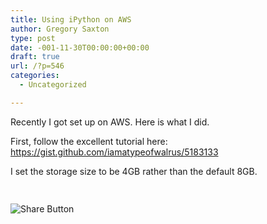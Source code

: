 ```yaml
---
title: Using iPython on AWS
author: Gregory Saxton
type: post
date: -001-11-30T00:00:00+00:00
draft: true
url: /?p=546
categories:
  - Uncategorized

---
```

Recently I got set up on AWS. Here is what I did. 

First, follow the excellent tutorial here: <a href="https://gist.github.com/iamatypeofwalrus/5183133" target="_blank">https://gist.github.com/iamatypeofwalrus/5183133</a>

I set the storage size to be 4GB rather than the default 8GB.

<div style="padding-bottom:20px; padding-top:10px;" class="hupso-share-buttons">
  <!-- Hupso Share Buttons - https://www.hupso.com/share/ -->
  
  <a class="hupso_toolbar" href="https://www.hupso.com/share/"><img src="http://static.hupso.com/share/buttons/share-medium.png" style="border:0px; padding-top: 5px; float:left;" alt="Share Button" /></a><!-- Hupso Share Buttons -->
</div>